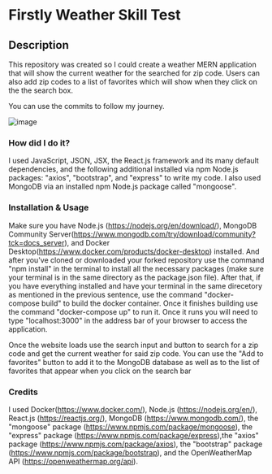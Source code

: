 # Firstly Weather Skill Test

## Description

This repository was created so I could create a weather MERN application that will show the current weather for the searched for zip code. Users can also add zip codes to a list of favorites which will show when they click on the the search box.

You can use the commits to follow my journey.

![image](https://i.ibb.co/0ZhRsZZ/Node-JS-Weather-App.png)



### How did I do it?

I used JavaScript, JSON, JSX, the React.js framework and its many default dependencies, and the following additional installed via npm Node.js packages: "axios", "bootstrap", and "express" to write my code. I also used MongoDB via an installed npm Node.js package called "mongoose".



### Installation & Usage

Make sure you have Node.js (https://nodejs.org/en/download/), MongoDB Community Server(https://www.mongodb.com/try/download/community?tck=docs_server), and Docker Desktop(https://www.docker.com/products/docker-desktop) installed. And after you've cloned or downloaded your forked repository use the command "npm install" in the terminal to install all the necessary packages (make sure your terminal is in the same directory as the package.json file). After that, if you have everything installed and have your terminal in the same direcetory as mentioned in the previous sentence, use the command "docker-compose build" to build the docker container. Once it finishes building use the command "docker-compose up" to run it. Once it runs you will need to type "localhost:3000" in the address bar of your browser to access the application.

Once the website loads use the search input and button to search for a zip code and get the current weather for said zip code. You can use the "Add to favorites" button to add it to the MongoDB database as well as to the list of favorites that appear when you click on the search bar


### Credits

I used Docker(https://www.docker.com/), Node.js (https://nodejs.org/en/), React.js (https://reactjs.org/), MongoDB (https://www.mongodb.com/), the "mongoose" package (https://www.npmjs.com/package/mongoose), the "express" package (https://www.npmjs.com/package/express),the "axios" package (https://www.npmjs.com/package/axios), the "bootstrap" package (https://www.npmjs.com/package/bootstrap), and the OpenWeatherMap API (https://openweathermap.org/api). 

